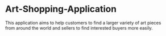# Art-Shopping-Application
This application aims to help customers to find a larger variety of art pieces from around the world and sellers to find interested buyers more easily.
